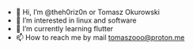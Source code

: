 - 👋 Hi, I’m @theh0riz0n or Tomasz Okurowski
- 👀 I’m interested in linux and software 
- 🌱 I’m currently learning flutter
- 📫 How to reach me by mail tomaszooo@proton.me

<!---
theh0riz0n/theh0riz0n is a ✨ special ✨ repository because its `README.md` (this file) appears on your GitHub profile.
You can click the Preview link to take a look at your changes.
--->
